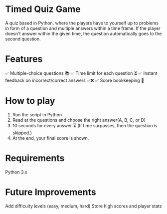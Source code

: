 # Timed Quiz Game
A quiz based in Python, where the players have to yourself up to problems in form of a question and multiple answers within a time frame. If the player doesn't answer within the given time, the question automatically goes to the second question.

# Features
✅ Multiple-choice questions 📚
✅ Time limit for each question ⏳
✅ Instant feedback on incorrect/correct answers ✅❌
✅ Score bookkeeping 🎯

# How to play
1. Run the script in Python
2. Read at the questions and choose the right answer(A, B, C, or D)
3. 10 seconds for every answer ⏳ (If time surpasses, then the question is skipped.)
4. At the end, your final score is shown. 

# Requirements
Python 3.x

# Future Improvements
Add difficulty levels (easy, medium, hard)
Store high scores and player stats
